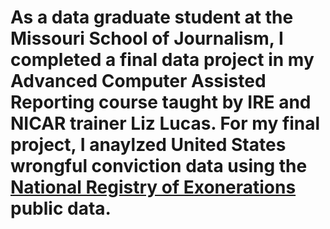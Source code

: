 # As a data graduate student at the Missouri School of Journalism, I completed a final data project in my Advanced Computer Assisted Reporting course taught by IRE and NICAR trainer Liz Lucas. For my final project, I anaylzed United States wrongful conviction data using the [National Registry of Exonerations]([url](https://www.law.umich.edu/special/exoneration/Pages/about.aspx)) public data. 
 
